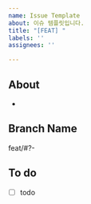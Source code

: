 ```yaml
---
name: Issue Template
about: 이슈 템플릿입니다.
title: "[FEAT] "
labels: ''
assignees: ''

---
```


## About
- 

## Branch Name
feat/#?-

## To do
- [ ] todo
